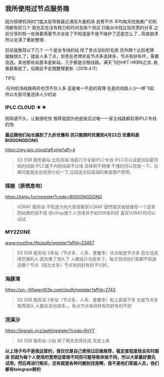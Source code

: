 ## 我所使用过节点服务商 

因为搭建机场的门槛太低导致最近涌现大量机场 良莠不齐 平均每天找我推广的机场都有好几个 
我也实在没有精力和时间去挨个测试 只能从中找比较优质的分享
之前分享的有一些用着用着节点全挂了不知道是不是不维护了还是怎么了...简直崩溃所以全清了重新整理..

目前就推荐以下几个 一个是全专线的站 除了贵点没别的毛病 另外两个比较老牌 接触很久了，就是人多了点，但贵在老牌并且节点多选择多，节点有好有坏，需要会选。其他那些站基本是新站，几乎都是合租线路，满天飞的HKT HKBN之流..我看都看腻了。后期会不定期整理更新（2019.4.11）

TIPS:

·任何机场线路再好也顶不住人多 这是唯一不变的真理 在差的线路人少一样飞起 所以大家尽量选择人少的站

### IPLC.CLOUD ★★ 

刚知道不久，让我很吃惊 推荐是因为他是我见过唯一一家主线路都启用IPLC专线的场

**最近跟他们站长搞到了九折优惠码 但只能限时优惠到4月22日 优惠码是BIGDONGDONG**

https://my.iplc.cloud/aff.php?aff=4

>SS SSR 服务器站 比较高端 线路几乎全是IPLC专线 IPLC可以说是目前最顶级的线路 IPLC属于内网线路不过墙 高峰期不拥堵 不懂的可以百度一下。后期可能我会出视频介绍一下,比较适合较高端的重度用户使用。

### 探鹿（原栖息地）  

https://tanlu.fun/register?code=BIGDONGDONG

>V2RAY 服务站 不知道为何大家很推崇V2RAY 既然推崇我就推荐一个这家网站做的很不错 但v2ray我个人觉得并不如SSR来的好 喜欢V2RAY的可以试试

### MY2ZONE  

www.myz0ne.life/auth/register?affid=23457

>SS SSR 服务站 3多站（节点多、人多、套餐多）优点就是节点多 适合没选择恐惧的人 因为推了很久了 人数估计也挺多了。每次测试他们家都不知道选哪个节点（因为太多）节点有的好有的不行的。

### 海豚湾 

https://xn--90wwvt03e.com//auth/register?affid=2743

>SS SSR 服务站 3多站（节点多、人多、套餐多）和上面差不多 也是节点多 推荐很久 人数应该也很多。。有点节点多同样有的好有的不好

### 浣溪沙

https://bigrain.xyz/auth/register?code=RyY7

>SS SSR 服务站 小站 用了两天觉得还成 先放上来

**以上场子均不是我运营的，我仅仅是自己使用过后做推荐，稳定度程度我会实时跟进 但因为每个人使用的宽带运营商不同而可能导致体验不同，所以大家最好要先试用，然后再进行购买，还有就是各种问题别找我啊，我不是他们客服人员，他们都有telegram群的**
